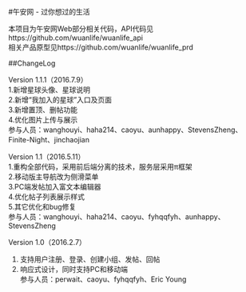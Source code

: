 #午安网 - 过你想过的生活

本项目为午安网Web部分相关代码，API代码见https://github.com/wuanlife/wuanlife_api<br>
相关产品原型见https://github.com/wuanlife/wuanlife_prd

##ChangeLog

Version 1.1.1（2016.7.9）<br>
1.新增星球头像、星球说明<br>
2.新增“我加入的星球”入口及页面<br>
3.新增置顶、删帖功能<br>
4.优化图片上传与展示<br>
参与人员：wanghouyi、haha214、caoyu、aunhappy、StevensZheng、Finite-Night、jinchaojian

Version 1.1（2016.5.11）<br>
1.重构全部代码，采用前后端分离的技术，服务层采用π框架<br>
2.移动版主导航改为侧滑菜单<br>
3.PC端发帖加入富文本编辑器<br>
4.优化帖子列表展示样式<br>
5.其它优化和bug修复<br>
参与人员：wanghouyi、haha214、caoyu、fyhqqfyh、aunhappy、StevensZheng

Version 1.0（2016.2.7）<br>
1. 支持用户注册、登录、创建小组、发帖、回帖<br>
2. 响应式设计，同时支持PC和移动端<br>
参与人员：perwait、caoyu、fyhqqfyh、Eric Young
